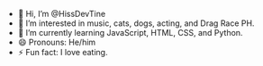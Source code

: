- 👋 Hi, I’m @HissDevTine
- 👀 I’m interested in music, cats, dogs, acting, and Drag Race PH.
- 🌱 I’m currently learning JavaScript, HTML, CSS, and Python.
- 😄 Pronouns: He/him
- ⚡ Fun fact: I love eating.
<!---
HissDevTine/HissDevTine is a ✨ special ✨ repository because its `README.md` (this file) appears on your GitHub profile.
You can click the Preview link to take a look at your changes.
--->

